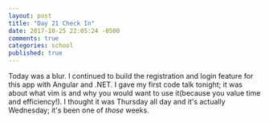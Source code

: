 ```yaml
---
layout: post
title: "Day 21 Check In"
date: 2017-10-25 22:05:24 -0500
comments: true
categories: school
published: true
---
```


Today was a blur. I continued to build the registration and login feature for this app with Angular and .NET. I gave my first code talk tonight; it was about what vim is and why you would want to use it(because you value time and efficiency!). I thought it was Thursday all day and it's actually Wednesday; it's been one of *those* weeks.